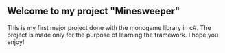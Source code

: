 ## Welcome to my project "Minesweeper"

This is my first major project done with the monogame library in c#. The project is made only for the purpose of learning the framework. I hope you enjoy!